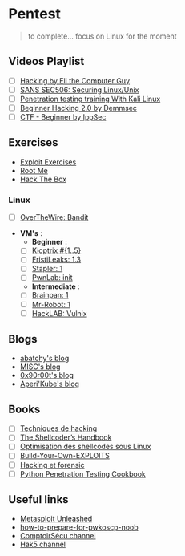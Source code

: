 # Pentest
>to complete... focus on Linux for the moment
## Videos Playlist
- [ ] [Hacking by Eli the Computer Guy](https://www.youtube.com/playlist?list=PLB250111087E58F76)
- [ ] [SANS SEC506: Securing Linux/Unix](https://www.sans.org/course/securing-linux-unix)
- [ ] [Penetration testing training With Kali Linux](https://www.offensive-security.com/information-security-training/penetration-testing-training-kali-linux/)
- [ ] [Beginner Hacking 2.0 by Demmsec](https://www.youtube.com/playlist?list=PLbjcIaeZ3pVPOO9rGzkoU8dgspzPx8n0x)
- [ ] [CTF - Beginner by IppSec](https://www.youtube.com/watch?v=Lqehvpe_djs&list=PLidcsTyj9JXKPJk1X3eKquMfXShMzpOfI)

## Exercises

- [Exploit Exercises](https://exploit-exercises.com/)
- [Root Me](https://www.root-me.org/)
- [Hack The Box](https://www.hackthebox.eu/)

### Linux
- [ ] [OverTheWire: Bandit](http://overthewire.org/wargames/bandit/)
- **VM's** :
    + **Beginner** :
    + [ ] [Kioptrix #{1..5}](http://www.kioptrix.com/blog/test-page/)
    + [ ] [FristiLeaks: 1.3](https://www.vulnhub.com/entry/fristileaks-13,133/)
    + [ ] [Stapler: 1](https://www.vulnhub.com/entry/stapler-1,150/)
    + [ ] [PwnLab: init](https://www.vulnhub.com/entry/pwnlab-init,158/)
    + **Intermediate** :
    + [ ] [Brainpan: 1](https://www.vulnhub.com/entry/brainpan-1,51/)
    + [ ] [Mr-Robot: 1](https://www.vulnhub.com/entry/mr-robot-1,151/)
    + [ ] [HackLAB: Vulnix](https://www.vulnhub.com/entry/hacklab-vulnix,48/)

## Blogs
- [abatchy's blog](https://www.abatchy.com/)
- [MISC's blog](https://www.miscmag.com/)
- [0x90r00t's blog](https://0x90r00t.com/)
- [Aperi'Kube's blog](http://www.aperikube.fr/)

## Books
- [ ] [Techniques de hacking](https://www.amazon.fr/Techniques-hacking-Jon-Erickson/dp/2744025364)
- [ ] [The Shellcoder’s Handbook](http://index-of.es/Varios/Wiley.The.Shellcoders.Handbook.2nd.Edition.Aug.2007.ISBN.047008023X.pdf)
- [ ] [Optimisation des shellcodes sous Linux](https://repo.zenk-security.com/Linux%20et%20systemes%20d.exploitations/Hackin9%20Optimisation%20des%20shellcodes%20sous%20Linux.pdf)
- [ ] [Build-Your-Own-EXPLOITS](ftp://ttttnnvl.synology.me/Software/Soft%20An%20Ninh%20Mang/Tai%20lieu/Hakin9/Build-Your-Own-EXPLOITS.pdf)
- [ ] [Hacking et forensic](https://livre.fnac.com/a4122674/Franck-Ebel-Hacking-et-forensic)
- [ ] [Python Penetration Testing Cookbook](https://www.packtpub.com/networking-and-servers/python-penetration-testing-cookbook)
 
## Useful links

- [Metasploit Unleashed](https://www.offensive-security.com/metasploit-unleashed/)
- [how-to-prepare-for-pwkoscp-noob](https://www.abatchy.com/2017/03/how-to-prepare-for-pwkoscp-noob)
- [ComptoirSécu channel](https://www.youtube.com/channel/UCF-ljS9G2ABgsN7P83WDFhQ/featured)
- [Hak5 channel](https://www.youtube.com/channel/UC3s0BtrBJpwNDaflRSoiieQ)

